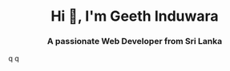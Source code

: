<h1 align="center">Hi 👋, I'm Geeth Induwara</h1>
<h3 align="center">A passionate Web Developer from Sri Lanka</h3>

q
q
